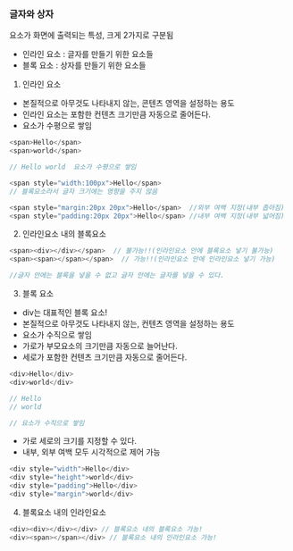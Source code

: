 ### 글자와 상자
요소가 화면에 출력되는 특성, 크게 2가지로 구분됨
- 인라인 요소 : 글자를 만들기 위한 요소들
- 블록 요소 : 상자를 만들기 위한 요소들

1. 인라인 요소
- 본질적으로 아무것도 나타내지 않는, 콘텐츠 영역을 설정하는 용도
- 인라인 요소는 포함한 컨텐츠 크기만큼 자동으로 줄어든다.
- 요소가 수평으로 쌓임
~~~js
<span>Hello</span>
<span>world</span>  

// Hello world  요소가 수평으로 쌓임
~~~


~~~js
<span style="width:100px">Hello</span>  
// 블록요소라서 글자 크기에는 영향을 주지 않음 
~~~

~~~js
<span style="margin:20px 20px">Hello</span>  //외부 여백 지정(내부 좁아짐)
<span style="padding:20px 20px">Hello</span> //내부 여백 지정(내부 넓어짐)
~~~

2. 인라인요소 내의 블록요소 
~~~js
<span><div></div></span>  // 불가능!!(인라인요소 안에 블록요소 넣기 불가능)
<span><span></span></span>  // 가능!!(인라인요소 안에 인라인요소 넣기 가능)

//글자 안에는 블록을 넣을 수 없고 글자 안에는 글자를 넣을 수 있다. 
~~~

3. 블록 요소
- div는 대표적인 블록 요소! 
- 본질적으로 아무것도 나타내지 않는, 컨텐츠 영역을 설정하는 용도
- 요소가 수직으로 쌓임
- 가로가 부모요소의 크기만큼 자동으로 늘어난다. 
- 세로가 포함한 컨텐츠 크기만큼 자동으로 줄어든다.
~~~js
<div>Hello</div>
<div>world</div>

// Hello
// world

// 요소가 수직으로 쌓임
~~~

- 가로 세로의 크기를 지정할 수 있다.
- 내부, 외부 여백 모두 시각적으로 제어 가능 
~~~js
<div style="width">Hello</div>
<div style="height">world</div>
<div style="padding">Hello</div>
<div style="margin">world</div>
~~~

4. 블록요소 내의 인라인요소 
~~~js
<div><div></div></div> // 블록요소 내의 블록요소 가능!
<div><span></span></div> // 블록요소 내의 인라인요소 가능!
~~~
